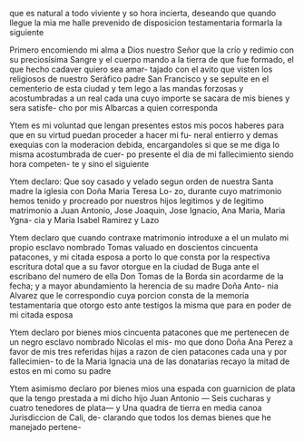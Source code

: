 que es natural a todo viviente y so hora incierta, deseando que quando llegue la mia me halle prevenido de disposicion testamentaria formarla la siguiente

Primero encomiendo mi alma a Dios nuestro Señor que la crío y redimio con su preciosísima Sangre y el cuerpo mando a la tierra de que fue formado, el que hecho cadaver quiero sea amar- tajado con el avito que visten los religiosos de nuestro Seráfico padre San Francisco y se sepulte en el cementerio de esta ciudad y tem lego a las mandas forzosas y acostumbradas a un real cada una cuyo importe se sacara de mis bienes y sera satisfe- cho por mis Albarcas a quien corresponda

Ytem es mi voluntad que lengan presentes estos mis pocos haberes para que en su virtud puedan proceder a hacer mi fu- neral entierro y demas exequias con la moderacion debida, encargandoles si que se me diga lo misma acostumbrada de cuer- po presente el dia de mi fallecimiento siendo hora competen- te y sino el siguiente

Ytem declaro: Que soy casado y velado segun orden de nuestra Santa madre la iglesia con Doña Maria Teresa Lo- zo, durante cuyo matrimonio hemos tenido y procreado por nuestros hijos legitimos y de legitimo matrimonio a Juan Antonio, Jose Joaquin, Jose Ignacio, Ana Maria, Maria Ygna- cia y Maria Isabel Ramirez y Lazo

Ytem declaro que cuando contraxe matrimonio introduxe a el un mulato mi propio esclavo nombrado Tomas valuado en doscientos cincuenta patacones, y mi citada esposa a porto lo que consta por la respectiva escritura dotal que a su favor otorgue en la ciudad de Buga ante el escribano del numero de ella Don Tomas de la Borda sin acordarme de la fecha; y a mayor abundamiento la herencia de su madre Doña Anto- nia Alvarez que le correspondio cuya porcion consta de la memoria testamentaria que otorgo esto ante testigos la misma que para en poder de mi citada esposa

Ytem declaro por bienes mios cincuenta patacones que me pertenecen de un negro esclavo nombrado Nicolas el mis- mo que dono Doña Ana Perez a favor de mis tres referidas hijas a razon de cien patacones cada una y por fallecimien- to de la Maria Ignacia una de las donatarias recayo la mitad de estos en mi como su padre

Ytem asimismo declaro por bienes mios una espada con guarnicion de plata que la tengo prestada a mi dicho hijo Juan Antonio — Seis cucharas y cuatro tenedores de plata— y Una quadra de tierra en media canoa Jurisdiccion de Cali, de- clarando que todos los demas bienes que he manejado pertene-